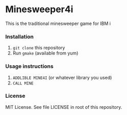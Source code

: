 # Minesweeper4i

This is the traditional minesweeper game for IBM i

### Installation 

1. `git clone` this repository
2. Run `gmake` (available from yum)

### Usage instructions

1. `ADDLIBLE MINE4I` (or whatever library you used)
2. `CALL MINE`    

### License

MIT License. See file LICENSE in root of this repository.
